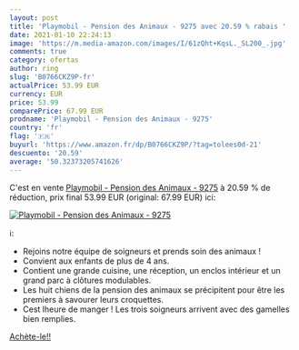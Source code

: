 ```yaml
---
layout: post
title: 'Playmobil - Pension des Animaux - 9275 avec 20.59 % rabais '
date: 2021-01-10 22:24:13
image: 'https://m.media-amazon.com/images/I/61zQht+KqsL._SL200_.jpg'
comments: true
category: ofertas
author: ring
slug: 'B0766CKZ9P-fr'
actualPrice: 53.99 EUR
currency: EUR
price: 53.99
comparePrice: 67.99 EUR
prodname: 'Playmobil - Pension des Animaux - 9275'
country: 'fr'
flag: '🇫🇷'
buyurl: 'https://www.amazon.fr/dp/B0766CKZ9P/?tag=tolees0d-21'
descuento: '20.59'
average: '50.32373205741626'
---
```


C'est en vente [Playmobil - Pension des Animaux - 9275](https://www.amazon.fr/dp/B0766CKZ9P/?tag=tolees0d-21)  à  20.59 % de réduction, prix final  53.99 EUR (original: 67.99 EUR) ici:

[![Playmobil - Pension des Animaux - 9275](https://m.media-amazon.com/images/I/61zQht+KqsL._SL200_.jpg)](https://www.amazon.fr/dp/B0766CKZ9P/?tag=tolees0d-21)

ℹ️:

- Rejoins notre équipe de soigneurs et prends soin des animaux !
- Convient aux enfants de plus de 4 ans.
- Contient une grande cuisine, une réception, un enclos intérieur et un grand parc à clôtures modulables.
- Les huit chiens de la pension des animaux se précipitent pour être les premiers à savourer leurs croquettes.
- Cest lheure de manger ! Les trois soigneurs arrivent avec des gamelles bien remplies.

[Achète-le!!](https://www.amazon.fr/dp/B0766CKZ9P/?tag=tolees0d-21)
